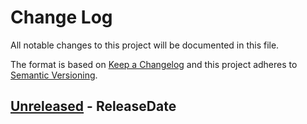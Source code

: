 # Change Log
All notable changes to this project will be documented in this file.

The format is based on [Keep a Changelog](http://keepachangelog.com/)
and this project adheres to [Semantic Versioning](http://semver.org/).

<!-- next-header -->
## [Unreleased] - ReleaseDate

<!-- next-url -->
[Unreleased]: https://github.com/cobalt-org/cobalt.rs/compare/2030b59e4632a0a618821274205a54741dffea52...HEAD
